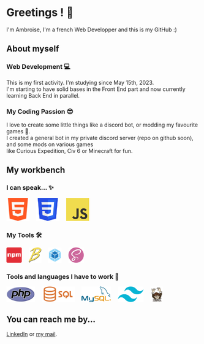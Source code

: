 # Greetings ! &#128075;
I'm Ambroise, I'm a french Web Developper and this is my GitHub :)

## About myself
### Web Development &#128187;
This is my first activity. I'm studying since May 15th, 2023. \
I'm starting to have solid bases in the Front End part and now currently learning Back End in parallel.

### My Coding Passion &#128526;
I love to create some little things like a discord bot, or modding my favourite games :eyes:. \
I created a general bot in my private discord server (repo on github soon), and some
mods on various games \
like Curious Expedition, Civ 6 or Minecraft for fun.

## My workbench
### I can speak... &#10024;
<div>
    <img src="./assets/html.webp" alt="HTML5" height="60">&emsp;
    <img src="./assets/css.webp" alt="CSS3" height="60">&emsp;
    <img src="./assets/javascript.webp" alt="JavaScript" height="60">
</div>

### My Tools &#128736;
<div>
    <img src="./assets/npm.webp" alt="NPM" height="40">&emsp;
    <img src="./assets/babel.webp" alt="Babel" height="40">&emsp;
    <img src="./assets/webpack.webp" alt="Webpack" height="40">&emsp;
    <img src="./assets/sass.webp" alt="Sass" height="40">

</div>

### Tools and languages I have to work &#128679;
<div>
    <img src="./assets/php.webp" alt="PHP 8" height="40">&emsp;
    <img src="./assets/sql.webp" alt="SQL" height="40">&emsp;
    <img src="./assets/mysql.webp" alt="MySQL" height="40">&emsp;
    <img src="./assets/Tailwind_CSS_Logo.webp" alt="Tailwind CSS" height="40">&emsp;
    <img src="./assets/composer.webp" alt="Composer" height="40">
</div>

## You can reach me by...
[LinkedIn](https://www.linkedin.com/in/ambroise-maire/)
or
[my mail](ambroise.maire7@gmail.com).

